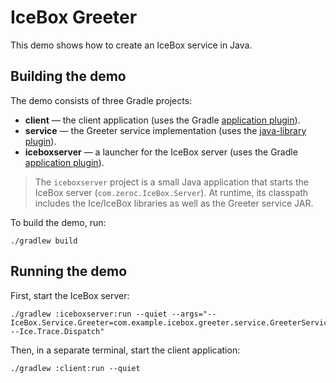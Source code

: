 # IceBox Greeter

This demo shows how to create an IceBox service in Java.

## Building the demo

The demo consists of three Gradle projects:

- **client** — the client application (uses the Gradle [application plugin]).
- **service** — the Greeter service implementation (uses the [java-library plugin]).
- **iceboxserver** — a launcher for the IceBox server (uses the Gradle [application plugin]).

> The `iceboxserver` project is a small Java application that starts the IceBox server (`com.zeroc.IceBox.Server`).
> At runtime, its classpath includes the Ice/IceBox libraries as well as the Greeter service JAR.

To build the demo, run:

```shell
./gradlew build
```

## Running the demo

First, start the IceBox server:

```shell
./gradlew :iceboxserver:run --quiet --args="--IceBox.Service.Greeter=com.example.icebox.greeter.service.GreeterService --Ice.Trace.Dispatch"
```

Then, in a separate terminal, start the client application:

```shell
./gradlew :client:run --quiet
```

[application plugin]: https://docs.gradle.org/current/userguide/application_plugin.html
[java-library plugin]: https://docs.gradle.org/current/userguide/java_library_plugin.html
